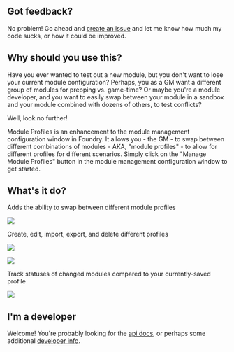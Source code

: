 ## Got feedback?

No problem! Go ahead and [create an issue](https://github.com/NateHawk85/module-profiles/issues) and let me know how much my code sucks, or how it could be 
improved.

## Why should you use this?

Have you ever wanted to test out a new module, but you don't want to lose your current module configuration? Perhaps, you as a GM want a different group of 
modules for prepping vs. game-time? Or maybe you're a module developer, and you want to easily swap between your module in a sandbox and your module combined 
with dozens of others, to test conflicts?

Well, look no further!

Module Profiles is an enhancement to the module management configuration window in Foundry. It allows you - the GM - to swap between different
combinations of modules - AKA, "module profiles" - to allow for different profiles for different scenarios. Simply click on the "Manage Module Profiles"
button in the module management configuration window to get started.

## What's it do?

Adds the ability to swap between different module profiles

![](https://github.com/NateHawk85/module-profiles/blob/master/misc/media/module-management.png)

Create, edit, import, export, and delete different profiles

![](https://github.com/NateHawk85/module-profiles/blob/master/misc/media/create-new.png)

![](https://github.com/NateHawk85/module-profiles/blob/master/misc/media/import-export.png)

Track statuses of changed modules compared to your currently-saved profile

![](https://github.com/NateHawk85/module-profiles/blob/master/misc/media/changes.png)

## I'm a developer

Welcome! You're probably looking for the [api docs](https://github.com/NateHawk85/module-profiles/blob/master/documentation/api.md), or perhaps some additional 
[developer info](https://github.com/NateHawk85/module-profiles/blob/master/documentation/developer-info.md).